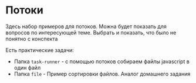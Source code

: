 # Потоки

Здесь набор примеров для потоков.
Можна будет показать для вопросов по интересующей теме.
Выбрать и показать, что было не понятно с конспекта

Есть практические задачи:

- Папка `task-runner` - с помощью потоков собираем файлы javascript в один файл
- Папка `file` - Пример сортировки файлов. Аналог домашнего задания
